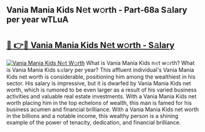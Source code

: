 ## Vania Mania Kids N𝚎t w𝚘rth - Part-68a S𝚊lary per year wTLuA

# <h2><a href="http://gc1ei0.nevu.top/?p=Vania+Mania+Kids">🔗 👉🔴 Vania Mania Kids N𝚎t w𝚘rth - S𝚊lary</a></h2>

[![Vania Mania Kids N𝚎t W𝚘rth](https://i.imgur.com/Oavwk0R.jpeg)](http://gc1ei0.nevu.top/?p=Vania+Mania+Kids)
What is Vania Mania Kids n𝚎t w𝚘rth? What is Vania Mania Kids s𝚊lary per year?
This affluent individual's Vania Mania Kids net worth is considerable, positioning him among the wealthiest in his sector. His salary is impressive, but it is dwarfed by Vania Mania Kids net worth, which is rumored to be even larger as a result of his varied business activities and valuable real estate investments. With a Vania Mania Kids net worth placing him in the top echelons of wealth, this man is famed for his business acumen and financial brilliance. With a Vania Mania Kids net worth in the billions and a notable income, this wealthy person is a shining example of the power of tenacity, dedication, and financial brilliance.
